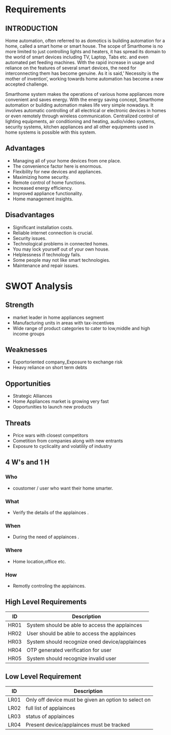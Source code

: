 
# Requirements

 ## INTRODUCTION
 Home automation, often referred to as domotics is building automation for a home, called a
smart home or smart house. The scope of Smarthome  is no more limited to just controlling
lights and heaters, it has spread its domain to the world of smart devices including TV, Laptop,
Tabs etc. and even automated pet feeding machines. With the rapid increase in usage and reliance
on the features of several smart devices, the need for interconnecting them has become genuine.
As it is said,’ Necessity is the mother of invention’, working towards home automation has
become a new accepted challenge. 

Smarthome  system makes the operations of various home appliances more convenient
and saves energy. With the energy saving concept, Smarthome automation or building automation
makes life very simple nowadays. It involves automatic controlling of all electrical or
electronic devices in homes or even remotely through wireless communication. Centralized
control of lighting equipments, air conditioning and heating, audio/video systems, security
systems, kitchen appliances and all other equipments used in home systems is possible with
this system.

## Advantages
* Managing all of your home devices from one place. 
* The convenience factor here is enormous.
* Flexibility for new devices and appliances. 
* Maximizing home security. 
* Remote control of home functions. 
* Increased energy efficiency. 
* Improved appliance functionality. 
* Home management insights.


## Disadvantages
* Significant installation costs.
* Reliable internet connection is crucial.
* Security issues.
* Technological problems in connected homes.
* You may lock yourself out of your own house.
* Helplessness if technology fails.
* Some people may not like smart technologies.
* Maintenance and repair issues.

# SWOT Analysis
## Strength
* market leader in home appliances segment
* Manufacturing units in areas with tax-incentives
* Wide range of product categories to cater to low,middle and high income groups

## Weaknesses
* Exportoriented company_Exposure to exchange risk
* Heavy reliance on short term debts

## Opportunities
* Strategic Alliances
* Home Appliances market is growing very fast
* Opportunities to launch new products

## Threats
 * Price wars with closest competitors
 * Cometition from companies along with new entrants
 * Exposure to cyclicality and volatilily of industry 

## 4 W's and 1 H
### Who
* coustomer / user who want their home smarter.
### What
* Verify the details of the applainces .
### When
* During the need of applainces .
### Where
* Home location,office etc.
### How
* Remotly controling the applainces.

## High Level Requirements
| ID | Description | 
| --- | --- | 
| HR01 | System should be able to access the applainces |
| HR02 | User should be able to access the applainces  | 
| HR03 | System should recognize oned device/applainces | 
| HR04 | OTP generated verification for user | 
| HR05 | System should recognize invalid user | 

## Low Level Requirement
| ID | Description | 
| --- | --- | 
| LR01 | Only  off device must be given an option to select on | 
| LR02 | full list of applainces |
| LR03 | status of applainces| 
| LR04 | Present device/applainces must be tracked | 



